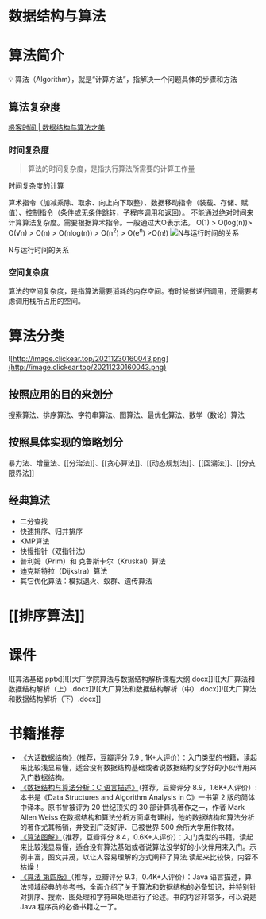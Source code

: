# 数据结构与算法

# 算法简介

<aside> 💡 算法（Algorithm），就是“计算方法”，指解决一个问题具体的步骤和方法

</aside>

## 算法复杂度
[极客时间 | 数据结构与算法之美](https://book.clickear.top/01-%E6%95%B0%E6%8D%AE%E7%BB%93%E6%9E%84%E4%B8%8E%E7%AE%97%E6%B3%95%E4%B9%8B%E7%BE%8E/02-%E5%85%A5%E9%97%A8%E7%AF%87%20(4%E8%AE%B2)/03%E4%B8%A8%E5%A4%8D%E6%9D%82%E5%BA%A6%E5%88%86%E6%9E%90%EF%BC%88%E4%B8%8A%EF%BC%89%EF%BC%9A%E5%A6%82%E4%BD%95%E5%88%86%E6%9E%90%E3%80%81%E7%BB%9F%E8%AE%A1%E7%AE%97%E6%B3%95%E7%9A%84%E6%89%A7%E8%A1%8C%E6%95%88%E7%8E%87%E5%92%8C%E8%B5%84%E6%BA%90%E6%B6%88%E8%80%97%EF%BC%9F.html)

### 时间复杂度

> 算法的时间复杂度，是指执行算法所需要的计算工作量

时间复杂度的计算

算术指令（加减乘除、取余、向上向下取整）、数据移动指令（装载、存储、赋值）、控制指令（条件或无条件跳转，子程序调用和返回）。
不能通过绝对时间来计算算法复杂度。需要根据算术指令。一般通过大O表示法。
O(1) > O(log(n))> O(√n) > O(n) > O(nlog(n)) > O(n<sup>2</sup>) > O(e<sup>n</sup>) >O(n!)
![N与运行时间的关系](http://image.clickear.top/20211230155933.png)

N与运行时间的关系

### 空间复杂度

算法的空间复杂度，是指算法需要消耗的内存空间。有时候做递归调用，还需要考虑调用栈所占用的空间。

# 算法分类

![http://image.clickear.top/20211230160043.png](http://image.clickear.top/20211230160043.png)

## 按照应用的目的来划分

搜索算法、排序算法、字符串算法、图算法、最优化算法、数学（数论）算法

## 按照具体实现的策略划分

暴力法、增量法、[[分治法]]、[[贪心算法]]、[[动态规划法]]、[[回溯法]]、[[分支限界法]]

## 经典算法
-   二分查找
-   快速排序、归并排序
-   KMP算法
-   快慢指针（双指针法）
-   普利姆（Prim）和 克鲁斯卡尔（Kruskal）算法
-   迪克斯特拉（Dijkstra）算法
-   其它优化算法：模拟退火、蚁群、遗传算法

# [[排序算法]]


# 课件

![[算法基础.pptx]]![[大厂学院算法与数据结构解析课程大纲.docx]]![[大厂算法和数据结构解析（上）.docx]]![[大厂算法和数据结构解析（中）.docx]]![[大厂算法和数据结构解析（下）.docx]]
# 书籍推荐

-   [《大话数据结构》](https://book.douban.com/subject/6424904/)（推荐，豆瓣评分 7.9 , 1K+人评价）：入门类型的书籍，读起来比较浅显易懂，适合没有数据结构基础或者说数据结构没学好的小伙伴用来入门数据结构。
-   [《数据结构与算法分析：C 语言描述》](https://book.douban.com/subject/1139426/)（推荐，豆瓣评分 8.9，1.6K+人评价）:本书是《Data Structures and Algorithm Analysis in C》一书第 2 版的简体中译本。原书曾被评为 20 世纪顶尖的 30 部计算机著作之一，作者 Mark Allen Weiss 在数据结构和算法分析方面卓有建树，他的数据结构和算法分析的著作尤其畅销，并受到广泛好评．已被世界 500 余所大学用作教材。
-   [《算法图解》](https://book.douban.com/subject/26979890/)（推荐，豆瓣评分 8.4，0.6K+人评价）：入门类型的书籍，读起来比较浅显易懂，适合没有算法基础或者说算法没学好的小伙伴用来入门。示例丰富，图文并茂，以让人容易理解的方式阐释了算法.读起来比较快，内容不枯燥！
-   [《算法 第四版》](https://book.douban.com/subject/10432347/)（推荐，豆瓣评分 9.3，0.4K+人评价）：Java 语言描述，算法领域经典的参考书，全面介绍了关于算法和数据结构的必备知识，并特别针对排序、搜索、图处理和字符串处理进行了论述。书的内容非常多，可以说是 Java 程序员的必备书籍之一了。